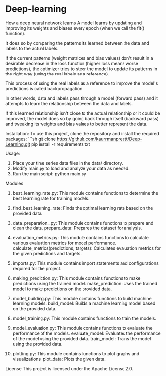 # Deep-learning
How a deep neural network learns
A model learns by updating and improving its weights and biases every epoch (when we call the fit() function).

It does so by comparing the patterns its learned between the data and labels to the actual labels.

If the current patterns (weight matrices and bias values) don't result in a desirable decrease in the loss function (higher loss means worse predictions), the optimizer tries to steer the model to update its patterns in the right way (using the real labels as a reference).

This process of using the real labels as a reference to improve the model's predictions is called backpropagation.

In other words, data and labels pass through a model (forward pass) and it attempts to learn the relationship between the data and labels.

If this learned relationship isn't close to the actual relationship or it could be improved, the model does so by going back through itself (backward pass) and tweaking its weights and bias values to better represent the data.

Installation:
To use this project, clone the repository and install the required packages:
      ```sh
      git clone https://github.com/kaurrmanpreett/Deep-Learning.git
      pip install -r requirements.txt

Usage:
1. Place your time series data files in the data/ directory.
2. Modify main.py to load and analyze your data as needed.
3. Run the main script:
      python main.py

Modules
1. best_learning_rate.py: This module contains functions to determine the best learning rate for training models.

2. find_best_learning_rate: Finds the optimal learning rate based on the provided data.

3. data_preparation_.py: This module contains functions to prepare and clean the data.
prepare_data: Prepares the dataset for analysis.

4. evaluation_metrics.py: This module contains functions to calculate various evaluation metrics for model performance.
calculate_metrics(predictions, targets): Calculates evaluation metrics for the given predictions and targets.

5. imports.py: This module contains import statements and configurations required for the project.

6. making_prediction.py: This module contains functions to make predictions using the trained model.
make_prediction: Uses the trained model to make predictions on the provided data.

7. model_building.py: This module contains functions to build machine learning models.
build_model: Builds a machine learning model based on the provided data.

8. model_training.py: This module contains functions to train the models.

9. model_evaluation.py: This module contains functions to evaluate the performance of the models.
evaluate_model: Evaluates the performance of the model using the provided data.
train_model: Trains the model using the provided data.

10. plotting.py: This module contains functions to plot graphs and visualizations.
plot_data: Plots the given data.

License
This project is licensed under the Apache License 2.0.





 
